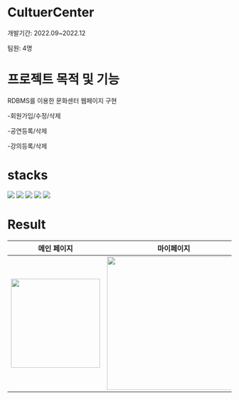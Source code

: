 # CultuerCenter
개발기간: 2022.09~2022.12

팀원: 4명

# 프로젝트 목적 및 기능
RDBMS를 이용한 문화센터 웹페이지 구현

-회원가입/수정/삭제

-공연등록/삭제

-강의등록/삭제
# stacks
<img src="https://img.shields.io/badge/html5-E34F26?style=for-the-badge&logo=html5&logoColor=white"> <img src="https://img.shields.io/badge/css-1572B6?style=for-the-badge&logo=css3&logoColor=white"> <img src="https://img.shields.io/badge/php-777BB4?style=for-the-badge&logo=php&logoColor=white"> <img src="https://img.shields.io/badge/mysql-4479A1?style=for-the-badge&logo=mysql&logoColor=white"> <img src="https://img.shields.io/badge/android-3DDC84?style=for-the-badge&logo=Android&logoColor=white">

# Result
|                                                            메인 페이지                                                            |                                                                 마이페이지                                                                |                                                                                                                                     강좌 페이지                                                                                                                                     |                                                                                                                                    안드로이드 앱                                                                                                                                    |
|:---------------------------------------------------------------------------------------------------------------------------------:|:-----------------------------------------------------------------------------------------------------------------------------------------:|:-----------------------------------------------------------------------------------------------------------------------------------------------------------------------------------------------------------------------------------------------------------------------------------:|:-----------------------------------------------------------------------------------------------------------------------------------------------------------------------------------------------------------------------------------------------------------------------------------:|
| <img src="https://github.com/Jaehyunnnlee/CultuerCenter/assets/117609943/ec1dab13-7e0b-40b6-b526-e9e1509a8c9e" width="200" height="200"/> | <img src="https://github.com/Jaehyunnnlee/CultuerCenter/assets/117609943/78496bd9-892d-4b35-8823-02064a9f73f5" width="300" height="300"/> | <img src="https://github.com/Jaehyunnnlee/CultuerCenter/assets/117609943/5e1600fe-29a8-43e3-b7dd-c4b83888b541" width="100" height="150"/> <img src="https://github.com/Jaehyunnnlee/CultuerCenter/assets/117609943/06718efe-8f5f-45dd-9db9-02e4f447df5c" width="100" height="150"/> | <img src="https://github.com/Jaehyunnnlee/CultuerCenter/assets/117609943/84076bf3-1468-4563-a167-62dbd4975f32" width="100" height="150"/> <img src="https://github.com/Jaehyunnnlee/CultuerCenter/assets/117609943/a5e42f89-6ca0-4519-8e16-678f4b729fc2" width="100" height="150"/> |
